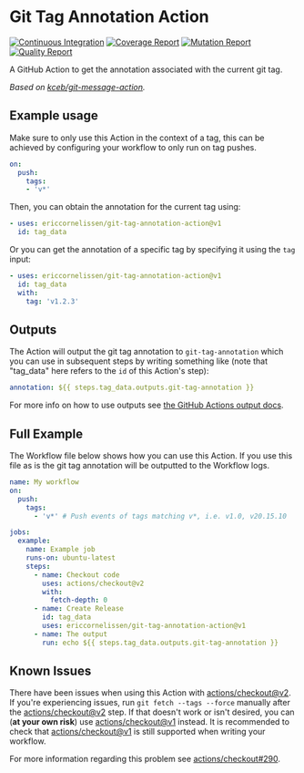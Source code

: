 # Git Tag Annotation Action

[![Continuous Integration][ci-image]][ci-url]
[![Coverage Report][coverage-image]][coverage-url]
[![Mutation Report][mutation-image]][mutation-url]
[![Quality Report][quality-image]][quality-url]

A GitHub Action to get the annotation associated with the current git tag.

_Based on [kceb/git-message-action]._

## Example usage

Make sure to only use this Action in the context of a tag, this can be achieved
by configuring your workflow to only run on tag pushes.

```yaml
on:
  push:
    tags:
    - 'v*'
```

Then, you can obtain the annotation for the current tag using:

```yaml
- uses: ericcornelissen/git-tag-annotation-action@v1
  id: tag_data
```

Or you can get the annotation of a specific tag by specifying it using the `tag`
input:

```yaml
- uses: ericcornelissen/git-tag-annotation-action@v1
  id: tag_data
  with:
    tag: 'v1.2.3'
```

## Outputs

The Action will output the git tag annotation to `git-tag-annotation` which you
can use in subsequent steps by writing something like (note that "tag_data" here
refers to the `id` of this Action's step):

```yaml
annotation: ${{ steps.tag_data.outputs.git-tag-annotation }}
```

For more info on how to use outputs see [the GitHub Actions output docs].

## Full Example

The Workflow file below shows how you can use this Action. If you use this file
as is the git tag annotation will be outputted to the Workflow logs.

```yaml
name: My workflow
on:
  push:
    tags:
      - 'v*' # Push events of tags matching v*, i.e. v1.0, v20.15.10

jobs:
  example:
    name: Example job
    runs-on: ubuntu-latest
    steps:
      - name: Checkout code
        uses: actions/checkout@v2
        with:
          fetch-depth: 0
      - name: Create Release
        id: tag_data
        uses: ericcornelissen/git-tag-annotation-action@v1
      - name: The output
        run: echo ${{ steps.tag_data.outputs.git-tag-annotation }}
```

## Known Issues

There have been issues when using this Action with [actions/checkout@v2]. If
you're experiencing issues, run `git fetch --tags --force` manually after the
[actions/checkout@v2] step. If that doesn't work or isn't desired, you can (**at
your own risk**) use [actions/checkout@v1] instead. It is recommended to check
that [actions/checkout@v1] is still supported when writing your workflow.

For more information regarding this problem see [actions/checkout#290].

[actions/checkout@v1]: https://github.com/actions/checkout/tree/v1
[actions/checkout@v2]: https://github.com/actions/checkout/tree/v2
[actions/checkout#290]: https://github.com/actions/checkout/issues/290
[kceb/git-message-action]: https://github.com/kceb/git-message-action
[the GitHub Actions output docs]: https://help.github.com/en/actions/reference/contexts-and-expression-syntax-for-github-actions#steps-context

[ci-url]:https://github.com/ericcornelissen/git-tag-annotation-action/actions/workflows/verify.yml
[ci-image]: https://github.com/ericcornelissen/git-tag-annotation-action/actions/workflows/verify.yml/badge.svg
[coverage-url]: https://codecov.io/gh/ericcornelissen/git-tag-annotation-action
[coverage-image]: https://codecov.io/gh/ericcornelissen/git-tag-annotation-action/branch/main/graph/badge.svg
[mutation-url]: https://dashboard.stryker-mutator.io/reports/github.com/ericcornelissen/git-tag-annotation-action/main
[mutation-image]: https://img.shields.io/endpoint?style=flat&url=https%3A%2F%2Fbadge-api.stryker-mutator.io%2Fgithub.com%2Fericcornelissen%2Fgit-tag-annotation-action%2Fmain
[quality-url]: https://codeclimate.com/github/ericcornelissen/git-tag-annotation-action/maintainability
[quality-image]: https://api.codeclimate.com/v1/badges/53d2c44543bf636105f3/maintainability
